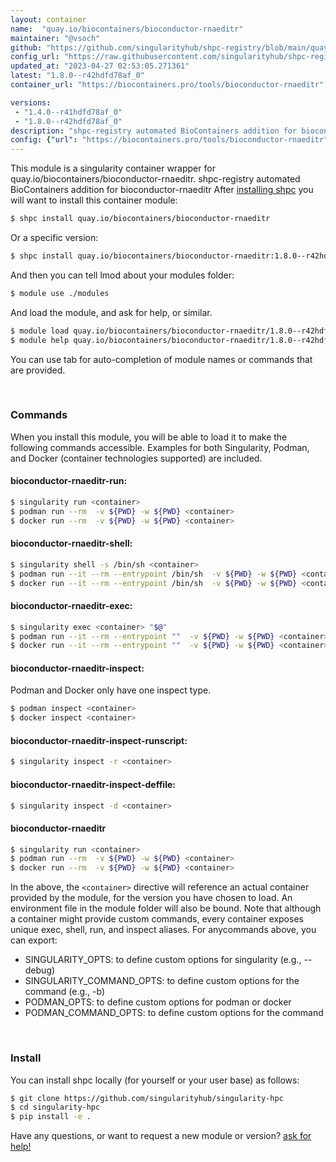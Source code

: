 ```yaml
---
layout: container
name:  "quay.io/biocontainers/bioconductor-rnaeditr"
maintainer: "@vsoch"
github: "https://github.com/singularityhub/shpc-registry/blob/main/quay.io/biocontainers/bioconductor-rnaeditr/container.yaml"
config_url: "https://raw.githubusercontent.com/singularityhub/shpc-registry/main/quay.io/biocontainers/bioconductor-rnaeditr/container.yaml"
updated_at: "2023-04-27 02:53:05.271361"
latest: "1.8.0--r42hdfd78af_0"
container_url: "https://biocontainers.pro/tools/bioconductor-rnaeditr"

versions:
 - "1.4.0--r41hdfd78af_0"
 - "1.8.0--r42hdfd78af_0"
description: "shpc-registry automated BioContainers addition for bioconductor-rnaeditr"
config: {"url": "https://biocontainers.pro/tools/bioconductor-rnaeditr", "maintainer": "@vsoch", "description": "shpc-registry automated BioContainers addition for bioconductor-rnaeditr", "latest": {"1.8.0--r42hdfd78af_0": "sha256:1bfa53ba3dc69a0e5ccd4542f2c09384974d36037cfe21cd81e8ec98d070409d"}, "tags": {"1.4.0--r41hdfd78af_0": "sha256:07f0bb7cf5ed2ea0ff5b17f904625e079c3c93788adfbd73f0753d3007b7ec12", "1.8.0--r42hdfd78af_0": "sha256:1bfa53ba3dc69a0e5ccd4542f2c09384974d36037cfe21cd81e8ec98d070409d"}, "docker": "quay.io/biocontainers/bioconductor-rnaeditr"}
---
```


This module is a singularity container wrapper for quay.io/biocontainers/bioconductor-rnaeditr.
shpc-registry automated BioContainers addition for bioconductor-rnaeditr
After [installing shpc](#install) you will want to install this container module:


```bash
$ shpc install quay.io/biocontainers/bioconductor-rnaeditr
```

Or a specific version:

```bash
$ shpc install quay.io/biocontainers/bioconductor-rnaeditr:1.8.0--r42hdfd78af_0
```

And then you can tell lmod about your modules folder:

```bash
$ module use ./modules
```

And load the module, and ask for help, or similar.

```bash
$ module load quay.io/biocontainers/bioconductor-rnaeditr/1.8.0--r42hdfd78af_0
$ module help quay.io/biocontainers/bioconductor-rnaeditr/1.8.0--r42hdfd78af_0
```

You can use tab for auto-completion of module names or commands that are provided.

<br>

### Commands

When you install this module, you will be able to load it to make the following commands accessible.
Examples for both Singularity, Podman, and Docker (container technologies supported) are included.

#### bioconductor-rnaeditr-run:

```bash
$ singularity run <container>
$ podman run --rm  -v ${PWD} -w ${PWD} <container>
$ docker run --rm  -v ${PWD} -w ${PWD} <container>
```

#### bioconductor-rnaeditr-shell:

```bash
$ singularity shell -s /bin/sh <container>
$ podman run --it --rm --entrypoint /bin/sh  -v ${PWD} -w ${PWD} <container>
$ docker run --it --rm --entrypoint /bin/sh  -v ${PWD} -w ${PWD} <container>
```

#### bioconductor-rnaeditr-exec:

```bash
$ singularity exec <container> "$@"
$ podman run --it --rm --entrypoint ""  -v ${PWD} -w ${PWD} <container> "$@"
$ docker run --it --rm --entrypoint ""  -v ${PWD} -w ${PWD} <container> "$@"
```

#### bioconductor-rnaeditr-inspect:

Podman and Docker only have one inspect type.

```bash
$ podman inspect <container>
$ docker inspect <container>
```

#### bioconductor-rnaeditr-inspect-runscript:

```bash
$ singularity inspect -r <container>
```

#### bioconductor-rnaeditr-inspect-deffile:

```bash
$ singularity inspect -d <container>
```



#### bioconductor-rnaeditr

```bash
$ singularity run <container>
$ podman run --rm  -v ${PWD} -w ${PWD} <container>
$ docker run --rm  -v ${PWD} -w ${PWD} <container>
```


In the above, the `<container>` directive will reference an actual container provided
by the module, for the version you have chosen to load. An environment file in the
module folder will also be bound. Note that although a container
might provide custom commands, every container exposes unique exec, shell, run, and
inspect aliases. For anycommands above, you can export:

 - SINGULARITY_OPTS: to define custom options for singularity (e.g., --debug)
 - SINGULARITY_COMMAND_OPTS: to define custom options for the command (e.g., -b)
 - PODMAN_OPTS: to define custom options for podman or docker
 - PODMAN_COMMAND_OPTS: to define custom options for the command

<br>

### Install

You can install shpc locally (for yourself or your user base) as follows:

```bash
$ git clone https://github.com/singularityhub/singularity-hpc
$ cd singularity-hpc
$ pip install -e .
```

Have any questions, or want to request a new module or version? [ask for help!](https://github.com/singularityhub/singularity-hpc/issues)